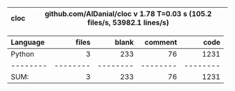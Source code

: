 cloc|github.com/AlDanial/cloc v 1.78  T=0.03 s (105.2 files/s, 53982.1 lines/s)
--- | ---

Language|files|blank|comment|code
:-------|-------:|-------:|-------:|-------:
Python|3|233|76|1231
--------|--------|--------|--------|--------
SUM:|3|233|76|1231
